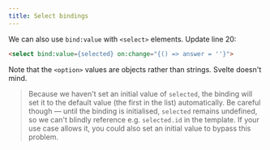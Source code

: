 ```yaml
---
title: Select bindings
---
```


We can also use `bind:value` with `<select>` elements. Update line 20:

```html
<select bind:value={selected} on:change="{() => answer = ''}">
```

Note that the `<option>` values are objects rather than strings. Svelte doesn't mind.

> Because we haven't set an initial value of `selected`, the binding will set it to the default value (the first in the list) automatically. Be careful though — until the binding is initialised, `selected` remains undefined, so we can't blindly reference e.g. `selected.id` in the template. If your use case allows it, you could also set an initial value to bypass this problem.

